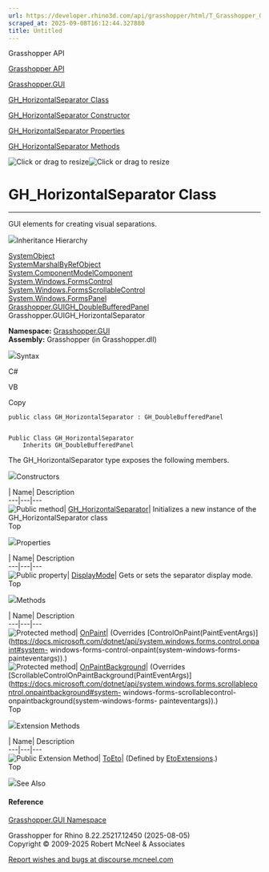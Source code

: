 ```yaml
---
url: https://developer.rhino3d.com/api/grasshopper/html/T_Grasshopper_GUI_GH_HorizontalSeparator.htm
scraped_at: 2025-09-08T16:12:44.327880
title: Untitled
---
```


Grasshopper API

[Grasshopper API](../html/723c01da-9986-4db2-8f53-6f3a7494df75.htm
"Grasshopper API")

[Grasshopper.GUI](../html/N_Grasshopper_GUI.htm "Grasshopper.GUI")

[GH_HorizontalSeparator
Class](../html/T_Grasshopper_GUI_GH_HorizontalSeparator.htm
"GH_HorizontalSeparator Class")

[GH_HorizontalSeparator Constructor
](../html/M_Grasshopper_GUI_GH_HorizontalSeparator__ctor.htm
"GH_HorizontalSeparator Constructor ")

[GH_HorizontalSeparator
Properties](../html/Properties_T_Grasshopper_GUI_GH_HorizontalSeparator.htm
"GH_HorizontalSeparator Properties")

[GH_HorizontalSeparator
Methods](../html/Methods_T_Grasshopper_GUI_GH_HorizontalSeparator.htm
"GH_HorizontalSeparator Methods")

![Click or drag to resize](../icons/TocOpen.gif)![Click or drag to
resize](../icons/TocClose.gif)

# GH_HorizontalSeparator Class  
  
---  
  
GUI elements for creating visual separations.

![](../icons/SectionExpanded.png)Inheritance Hierarchy

[SystemObject](https://docs.microsoft.com/dotnet/api/system.object)  
[SystemMarshalByRefObject](https://docs.microsoft.com/dotnet/api/system.marshalbyrefobject)  
[System.ComponentModelComponent](https://docs.microsoft.com/dotnet/api/system.componentmodel.component)  
[System.Windows.FormsControl](https://docs.microsoft.com/dotnet/api/system.windows.forms.control)  
[System.Windows.FormsScrollableControl](https://docs.microsoft.com/dotnet/api/system.windows.forms.scrollablecontrol)  
[System.Windows.FormsPanel](https://docs.microsoft.com/dotnet/api/system.windows.forms.panel)  
[Grasshopper.GUIGH_DoubleBufferedPanel](T_Grasshopper_GUI_GH_DoubleBufferedPanel.htm)  
Grasshopper.GUIGH_HorizontalSeparator  

**Namespace:** [Grasshopper.GUI](N_Grasshopper_GUI.htm)  
**Assembly:** Grasshopper (in Grasshopper.dll)

![](../icons/SectionExpanded.png)Syntax

C#

VB

Copy

    
    
    public class GH_HorizontalSeparator : GH_DoubleBufferedPanel
    
    
    Public Class GH_HorizontalSeparator
    	Inherits GH_DoubleBufferedPanel

The GH_HorizontalSeparator type exposes the following members.

![](../icons/SectionExpanded.png)Constructors

| Name| Description  
---|---|---  
![Public method](../icons/pubmethod.gif)|
[GH_HorizontalSeparator](M_Grasshopper_GUI_GH_HorizontalSeparator__ctor.htm)|
Initializes a new instance of the GH_HorizontalSeparator class  
Top

![](../icons/SectionExpanded.png)Properties

| Name| Description  
---|---|---  
![Public property](../icons/pubproperty.gif)|
[DisplayMode](P_Grasshopper_GUI_GH_HorizontalSeparator_DisplayMode.htm)|  Gets
or sets the separator display mode.  
Top

![](../icons/SectionExpanded.png)Methods

| Name| Description  
---|---|---  
![Protected method](../icons/protmethod.gif)|
[OnPaint](M_Grasshopper_GUI_GH_HorizontalSeparator_OnPaint.htm)|  (Overrides
[ControlOnPaint(PaintEventArgs)](https://docs.microsoft.com/dotnet/api/system.windows.forms.control.onpaint#system-
windows-forms-control-onpaint\(system-windows-forms-painteventargs\)).)  
![Protected method](../icons/protmethod.gif)|
[OnPaintBackground](M_Grasshopper_GUI_GH_HorizontalSeparator_OnPaintBackground.htm)|
(Overrides
[ScrollableControlOnPaintBackground(PaintEventArgs)](https://docs.microsoft.com/dotnet/api/system.windows.forms.scrollablecontrol.onpaintbackground#system-
windows-forms-scrollablecontrol-onpaintbackground\(system-windows-forms-
painteventargs\)).)  
Top

![](../icons/SectionExpanded.png)Extension Methods

| Name| Description  
---|---|---  
![Public Extension Method](../icons/pubextension.gif)|
[ToEto](M_Grasshopper_EtoExtensions_ToEto_7.htm)|  (Defined by
[EtoExtensions](T_Grasshopper_EtoExtensions.htm).)  
Top

![](../icons/SectionExpanded.png)See Also

#### Reference

[Grasshopper.GUI Namespace](N_Grasshopper_GUI.htm)

Grasshopper for Rhino 8.22.25217.12450 (2025-08-05)  
Copyright © 2009-2025 Robert McNeel & Associates

[Report wishes and bugs at
discourse.mcneel.com](https://discourse.mcneel.com/c/grasshopper)

